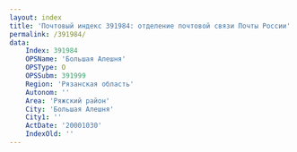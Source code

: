 ```yaml
---
layout: index
title: 'Почтовый индекс 391984: отделение почтовой связи Почты России'
permalink: /391984/
data:
    Index: 391984
    OPSName: 'Большая Алешня'
    OPSType: О
    OPSSubm: 391999
    Region: 'Рязанская область'
    Autonom: ''
    Area: 'Ряжский район'
    City: 'Большая Алешня'
    City1: ''
    ActDate: '20001030'
    IndexOld: ''
---
```

